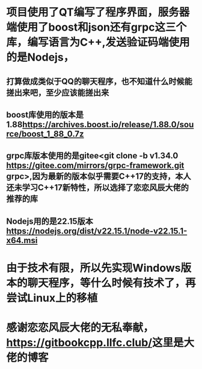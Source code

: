 # 项目使用了QT编写了程序界面，服务器端使用了boost和json还有grpc这三个库，编写语言为C++,发送验证码端使用的是Nodejs，
## 打算做成类似于QQ的聊天程序，也不知道什么时候能搓出来吧，至少应该能搓出来
## boost库使用的版本是1.88<https://archives.boost.io/release/1.88.0/source/boost_1_88_0.7z>
## grpc库版本使用的是gitee<git clone -b v1.34.0 https://gitee.com/mirrors/grpc-framework.git grpc>,因为最新的版本似乎需要C++17的支持，本人还未学习C++17新特性，所以选择了恋恋风辰大佬的推荐的库
## Nodejs用的是22.15版本<https://nodejs.org/dist/v22.15.1/node-v22.15.1-x64.msi>
# 由于技术有限，所以先实现Windows版本的聊天程序，等什么时候有技术了，再尝试Linux上的移植
# 感谢恋恋风辰大佬的无私奉献，<https://gitbookcpp.llfc.club/>这里是大佬的博客